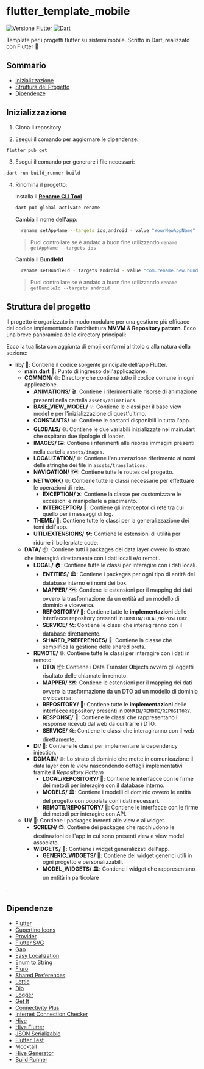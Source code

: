 # flutter_template_mobile

[![Versione Flutter](https://img.shields.io/badge/Flutter-v3.18.0-blue.svg)](https://flutter.dev/docs/get-started/install)
[![Dart](https://img.shields.io/badge/Dart-v3.3.0-blue.svg)](https://dart.dev/get-dart)

Template per i progetti flutter su sistemi mobile. Scritto in Dart, realizzato con Flutter 💙

## Sommario

- [Inizializzazione](#inizializzazione)
- [Struttura del Progetto](#struttura-del-progetto)
- [Dipendenze](#dipendenze)

## Inizializzazione

1. Clona il repository.

2. Esegui il comando per aggiornare le dipendenze:

```bash
flutter pub get
```

3. Esegui il comando per generare i file necessari:

```bash
dart run build_runner build
```

4. Rinomina il progetto:

    Installa il [**Rename CLI Tool**](https://pub.dev/packages/rename/install)

    ```bash
    dart pub global activate rename
    ```

    Cambia il nome dell'app:

    ```bash
      rename setAppName --targets ios,android - value "YourNewAppName"
    ```

    > Puoi controllare se è andato a buon fine utilizzando `rename getAppName --targets ios`

    Cambia il **BundleId**

    ```bash
      rename setBundleId - targets android - value "com.rename.new.bundleId"
    ```

    > Puoi controllare se è andato a buon fine utilizzando `rename getBundleId --targets android`

## Struttura del progetto

Il progetto è organizzato in modo modulare per una gestione più efficace del codice implementando l'architettura **MVVM** & **Repository pattern**. Ecco una breve panoramica delle directory principali:

Ecco la tua lista con aggiunta di emoji conformi al titolo o alla natura della sezione:

- **lib/** 📂: Contiene il codice sorgente principale dell'app Flutter.
  - **main.dart** 🚀: Punto di ingresso dell'applicazione.
  - **COMMON/** 🌐: Directory che contiene tutto il codice comune in ogni applicazione.
    - **ANIMATIONS/** 🎬: Contiene i riferimenti alle risorse di animazione presenti nella cartella `assets/animations`.
    - **BASE_VIEW_MODEL/** 💡: Contiene le classi per il base view model e per l'inizializzazione di quest'ultimo.
    - **CONSTANTS/** 📊: Contiene le costanti disponibili in tutta l'app.
    - **GLOBALS/** 🌐: Contiene le due variabili inizializzate nel main.dart che ospitano due tipologie di loader.
    - **IMAGES/** 🖼️: Contiene i riferimenti alle risorse immagini presenti nella cartella `assets/images`.
    - **LOCALIZATION/** 🌐: Contiene l'enumerazione riferimento ai nomi delle stringhe dei file in `assets/translations`.
    - **NAVIGATION/** 🗺️: Contiene tutte le routes del progetto.
    - **NETWORK/** 🌐: Contiene tutte le classi necessarie per effettuare le operazioni di rete.
      - **EXCEPTION/** ❌: Contiene la classe per customizzare le eccezioni e manipolarle a piacimento.
      - **INTERCEPTOR/** 🚥: Contiene gli interceptor di rete tra cui quello per i messaggi di log.
    - **THEME/** 🎨: Contiene tutte le classi per la generalizzazione dei temi dell'app.
    - **UTIL/EXTENSIONS/** 🛠️: Contiene le estensioni di utilità per ridurre il boilerplate code.
  - **DATA/** 📦: Contiene tutti i packages del data layer ovvero lo strato che interagirà direttamente con i dati locali e/o remoti.
    - **LOCAL/** 🏠: Contiene tutte le classi per interagire con i dati locali.
      - **ENTITIES/** 🏛️: Contiene i packages per ogni tipo di entità del database interno e i nomi dei box.
      - **MAPPER/** 🗺️: Contiene le estensioni per il mapping dei dati ovvero la trasformazione da un entità ad un modello di dominio e viceversa.
      - **REPOSITORY/** 💼: Contiene tutte le **implementazioni** delle interfacce repository presenti in `DOMAIN/LOCAL/REPOSITORY`.
      - **SERVICE/** 🛠️: Contiene le classi che interagiranno con il database direttamente.
      - **SHARED_PREFERENCES/** 🔄: Contiene la classe che semplifica la gestione delle shared prefs.
    - **REMOTE/** 🌐: Contiene tutte le classi per interagire con i dati in remoto.
      - **DTO/** 📦: Contiene i **D**ata **T**ransfer **O**bjects ovvero gli oggetti risultato delle chiamate in remoto.
      - **MAPPER/** 🗺️: Contiene le estensioni per il mapping dei dati ovvero la trasformazione da un DTO ad un modello di dominio e viceversa.
      - **REPOSITORY/** 💼: Contiene tutte le **implementazioni** delle interfacce repository presenti in `DOMAIN/REMOTE/REPOSITORY`.
      - **RESPONSE/** 📡: Contiene le classi che rappresentano i response ricevuti dal web da cui trarre i DTO.
      - **SERVICE/** 🛠️: Contiene le classi che interagiranno con il web direttamente.
    - **DI/** 🔄: Contiene le classi per implementare la dependency injection.
    - **DOMAIN/** 🌐: Lo strato di dominio che mette in comunicazione il data layer con le view nascondendo dettagli implementativi tramite il *Repository Pattern*
      - **LOCAL/REPOSITORY/** 💼: Contiene le interfacce con le firme dei metodi per interagire con il database interno.
      - **MODELS/** 🏛️: Contiene i modelli di dominio ovvero le entità del progetto con popolate con i dati necessari.
      - **REMOTE/REPOSITORY/** 💼: Contiene le interfacce con le firme dei metodi per interagire con API.
  - **UI/** 🎨: Contiene i packages inerenti alle view e ai widget.
    - **SCREEN/** 📺: Contiene dei packages che racchiudono le destinazioni dell'app in cui sono presenti view e view model associato.
    - **WIDGETS/** 🧩: Contiene i widget generalizzati dell'app.
      - **GENERIC_WIDGETS/** 🧩: Contiene dei widget generici utili in ogni progetto e personalizzabili.
      - **MODEL_WIDGETS/** 🏛️: Contiene i widget che rappresentano un entità in particolare

.

## Dipendenze

- [Flutter](https://flutter.dev/docs/get-started/install)
- [Cupertino Icons](https://pub.dev/packages/cupertino_icons)
- [Provider](https://pub.dev/packages/provider)
- [Flutter SVG](https://pub.dev/packages/flutter_svg)
- [Gap](https://pub.dev/packages/gap)
- [Easy Localization](https://pub.dev/packages/easy_localization)
- [Enum to String](https://pub.dev/packages/enum_to_string)
- [Fluro](https://pub.dev/packages/fluro)
- [Shared Preferences](https://pub.dev/packages/shared_preferences)
- [Lottie](https://pub.dev/packages/lottie)
- [Dio](https://pub.dev/packages/dio)
- [Logger](https://pub.dev/packages/logger)
- [Get It](https://pub.dev/packages/get_it)
- [Connectivity Plus](https://pub.dev/packages/connectivity_plus)
- [Internet Connection Checker](https://pub.dev/packages/internet_connection_checker)
- [Hive](https://pub.dev/packages/hive)
- [Hive Flutter](https://pub.dev/packages/hive_flutter)
- [JSON Serializable](https://pub.dev/packages/json_serializable)
- [Flutter Test](https://flutter.dev/docs/testing)
- [Mocktail](https://pub.dev/packages/mocktail)
- [Hive Generator](https://pub.dev/packages/hive_generator)
- [Build Runner](https://pub.dev/packages/build_runner)
